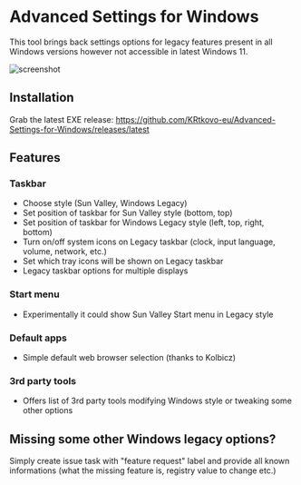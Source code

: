 # Advanced Settings for Windows
This tool brings back settings options for legacy features present in all Windows versions however not accessible in latest Windows 11.

![screenshot](https://user-images.githubusercontent.com/6234196/136680108-2cd5e5e1-448e-479b-b861-f6e7d1c54f96.png)

## Installation
Grab the latest EXE release: https://github.com/KRtkovo-eu/Advanced-Settings-for-Windows/releases/latest

## Features
### Taskbar
- Choose style (Sun Valley, Windows Legacy)
- Set position of taskbar for Sun Valley style (bottom, top)
- Set position of taskbar for Windows Legacy style (left, top, right, bottom)
- Turn on/off system icons on Legacy taskbar (clock, input language, volume, network, etc.)
- Set which tray icons will be shown on Legacy taskbar
- Legacy taskbar options for multiple displays

### Start menu
- Experimentally it could show Sun Valley Start menu in Legacy style

### Default apps
- Simple default web browser selection (thanks to Kolbicz)

### 3rd party tools
- Offers list of 3rd party tools modifying Windows style or tweaking some other options

## Missing some other Windows legacy options?
Simply create issue task with "feature request" label and provide all known informations (what the missing feature is, registry value to change etc.)

